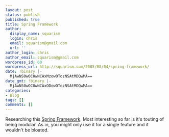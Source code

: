 ```yaml
---
layout: post
status: publish
published: true
title: Spring Framework
author:
  display_name: squarism
  login: chris
  email: squarism@gmail.com
  url: ''
author_login: chris
author_email: squarism@gmail.com
wordpress_id: 60
wordpress_url: http://squarism.com/2005/08/04/spring-framework/
date: !binary |-
  MjAwNS0wOC0wNCAxMzowOTozNSAtMDQwMA==
date_gmt: !binary |-
  MjAwNS0wOC0wNCAxODowOTozNSAtMDQwMA==
categories:
- Blog
tags: []
comments: []
---
```

<p>Researching this <a href="http://www.theserverside.com/articles/article.tss?l=SpringFramework">Spring  Framework</a>.  Most interesting so far is it's touting of being modular.  As in, you might only use it for a single feature and it wouldn't be bloated.</p>
